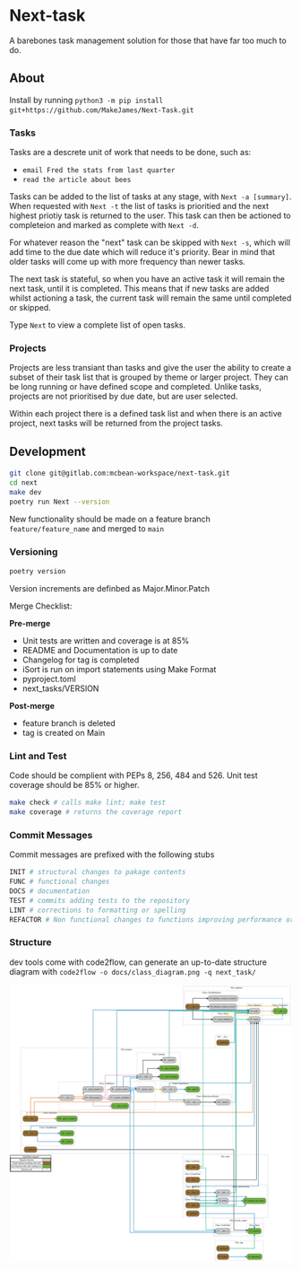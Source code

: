 # Next-task

A barebones task management solution for those that have far too much to do.

## About

Install by running `python3 -m pip install git+https://github.com/MakeJames/Next-Task.git`

### Tasks

Tasks are a descrete unit of work that needs to be done, such as:

* `email Fred the stats from last quarter`
* `read the article about bees`

Tasks can be added to the list of tasks at any stage, with `Next -a [summary]`. When 
requested with `Next -t` the list of tasks is prioritied and the next highest priotiy 
task is returned to the user. This task can then be actioned to completeion and marked 
as complete with `Next -d`. 

For whatever reason the "next" task can be skipped with `Next -s`, which will add time
to the due date which will reduce it's priority. Bear in mind that older tasks will come 
up with more frequency than newer tasks.

The next task is stateful, so when you have an active task it will remain the next task, 
until it is completed. This means that if new tasks are added whilst actioning a task, 
the current task will remain the same until completed or skipped.

Type `Next` to view a complete list of open tasks.

### Projects

Projects are less transiant than tasks and give the user the ability to create a subset of
their task list that is grouped by theme or larger project. They can be long running or have
defined scope and completed. Unlike tasks, projects are not prioritised by due date, but are 
user selected. 

Within each project there is a defined task list and when there is an active project, next
tasks will be returned from the project tasks.

## Development

```bash
git clone git@gitlab.com:mcbean-workspace/next-task.git
cd next
make dev
poetry run Next --version
```

New functionality should be made on a feature branch `feature/feature_name` and merged to `main`


### Versioning

```bash
poetry version
```

Version increments are definbed as Major.Minor.Patch

Merge Checklist:

**Pre-merge**
- Unit tests are written and coverage is at 85%
- README and Documentation is up to date
- Changelog for tag is completed
- iSort is run on import statements using Make Format
- pyproject.toml
- next_tasks/VERSION

**Post-merge**
- feature branch is deleted
- tag is created on Main

### Lint and Test

Code should be complient with PEPs 8, 256, 484 and 526.
Unit test coverage should be 85% or higher.

```bash
make check # calls make lint; make test
make coverage # returns the coverage report
```

### Commit Messages

Commit messages are prefixed with the following stubs

```bash
INIT # structural changes to pakage contents
FUNC # functional changes
DOCS # documentation
TEST # commits adding tests to the repository
LINT # corrections to formatting or spelling
REFACTOR # Non functional changes to functions improving performance or readability
```

### Structure

dev tools come with code2flow, can generate an up-to-date structure diagram with `code2flow -o docs/class_diagram.png -q next_task/`

![class diagram](docs/class_diagram.png)